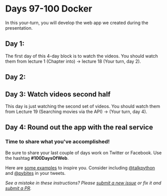 # Days 97-100 Docker

In this your-turn, you will develop the web app we created during the presentation.

## Day 1: 

The first day of this 4-day block is to watch the videos. You should watch them from lecture 1 (Chapter into) -> lecture 18 (Your turn, day 2). 

## Day 2: 


## Day 3: Watch videos second half

This day is just watching the second set of videos. You should watch them from Lecture 19 (Searching movies via the API) -> (Your turn, day 4).

## Day 4: Round out the app with the real service




### Time to share what you've accomplished!

Be sure to share your last couple of days work on Twitter or Facebook. Use the hashtag **#100DaysOfWeb**. 

Here are [some examples](https://twitter.com/search?q=%23100DaysOfCode) to inspire you. Consider including [@talkpython](https://twitter.com/talkpython) and [@pybites](https://twitter.com/pybites) in your tweets.

*See a mistake in these instructions? Please [submit a new issue](https://github.com/talkpython/100daysofweb-with-python-course/issues) or fix it and [submit a PR](https://github.com/talkpython/100daysofweb-with-python-course/pulls).*
